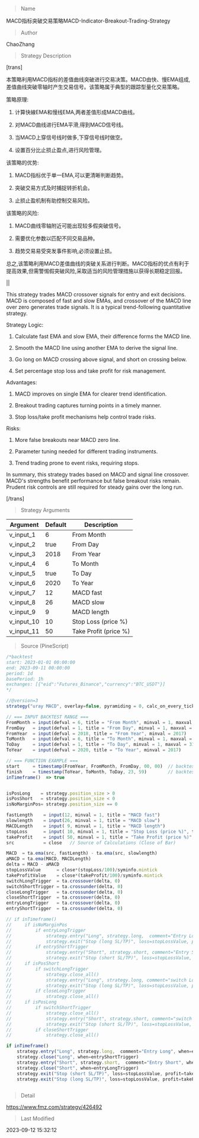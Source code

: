 
> Name

MACD指标突破交易策略MACD-Indicator-Breakout-Trading-Strategy

> Author

ChaoZhang

> Strategy Description

[trans]

本策略利用MACD指标的差值曲线突破进行交易决策。MACD由快、慢EMA组成,差值曲线突破零轴时产生交易信号。该策略属于典型的跟踪型量化交易策略。

策略原理:

1. 计算快線EMA和慢线EMA,两者差值形成MACD曲线。

2. 对MACD曲线进行EMA平滑,得到MACD信号线。

3. 当MACD上穿信号线时做多,下穿信号线时做空。

4. 设置百分比止损止盈点,进行风险管理。

该策略的优势:

1. MACD指标优于单一EMA,可以更清晰判断趋势。

2. 突破交易方式及时捕捉转折机会。

3. 止损止盈机制有助控制交易风险。

该策略的风险:

1. MACD曲线零轴附近可能出现较多假突破信号。

2. 需要优化参数以匹配不同交易品种。

3. 趋势交易易受突发事件影响,必须设置止损。

总之,该策略利用MACD差值曲线的突破关系进行判断。MACD指标的优点有利于提高效果,但需警惕假突破风险,采取适当的风险管理措施以获得长期稳定回报。

||

This strategy trades MACD crossover signals for entry and exit decisions. MACD is composed of fast and slow EMAs, and crossover of the MACD line over zero generates trade signals. It is a typical trend-following quantitative strategy.

Strategy Logic:

1. Calculate fast EMA and slow EMA, their difference forms the MACD line. 

2. Smooth the MACD line using another EMA to derive the signal line.

3. Go long on MACD crossing above signal, and short on crossing below.

4. Set percentage stop loss and take profit for risk management.

Advantages:

1. MACD improves on single EMA for clearer trend identification.

2. Breakout trading captures turning points in a timely manner.

3. Stop loss/take profit mechanisms help control trade risks.

Risks:

1. More false breakouts near MACD zero line.

2. Parameter tuning needed for different trading instruments.

3. Trend trading prone to event risks, requiring stops. 

In summary, this strategy trades based on MACD and signal line crossover. MACD's strengths benefit performance but false breakout risks remain. Prudent risk controls are still required for steady gains over the long run.

[/trans]

> Strategy Arguments



|Argument|Default|Description|
|----|----|----|
|v_input_1|6|From Month|
|v_input_2|true|From Day|
|v_input_3|2018|From Year|
|v_input_4|6|To Month|
|v_input_5|true|To Day|
|v_input_6|2020|To Year|
|v_input_7|12|MACD fast|
|v_input_8|26|MACD slow|
|v_input_9|9|MACD length|
|v_input_10|10|Stop Loss (price %)|
|v_input_11|50|Take Profit (price %)|


> Source (PineScript)

``` javascript
/*backtest
start: 2023-01-01 00:00:00
end: 2023-09-11 00:00:00
period: 1d
basePeriod: 1h
exchanges: [{"eid":"Futures_Binance","currency":"BTC_USDT"}]
*/

//@version=3 
strategy("uray MACD", overlay=false, pyramiding = 0, calc_on_every_tick=true, precision=2, currency="USD", default_qty_value=10, default_qty_type=strategy.cash,initial_capital=100,commission_type=strategy.commission.percent,commission_value=0.1) 

// === INPUT BACKTEST RANGE ===
FromMonth = input(defval = 6, title = "From Month", minval = 1, maxval = 12)
FromDay   = input(defval = 1, title = "From Day", minval = 1, maxval = 31)
FromYear  = input(defval = 2018, title = "From Year", minval = 2017)
ToMonth   = input(defval = 6, title = "To Month", minval = 1, maxval = 12)
ToDay     = input(defval = 1, title = "To Day", minval = 1, maxval = 31)
ToYear    = input(defval = 2020, title = "To Year", minval = 2017)

// === FUNCTION EXAMPLE ===
start     = timestamp(FromYear, FromMonth, FromDay, 00, 00)  // backtest start window
finish    = timestamp(ToYear, ToMonth, ToDay, 23, 59)        // backtest finish window
inTimeframe()  => true


isPosLong    = strategy.position_size > 0
isPosShort   = strategy.position_size < 0
isNoMarginPos= strategy.position_size == 0

fastLength    = input(12, minval = 1, title = "MACD fast")
slowlength    = input(26, minval = 1, title = "MACD slow")
MACDLength    = input( 9, minval = 1, title = "MACD length")
stopLoss      = input( 10, minval = 1, title = "Stop Loss (price %)", type=float)
takeProfit    = input( 50, minval = 1, title = "Take Profit (price %)", type=float)
src           = close   // Source of Calculations (Close of Bar)

MACD  = ta.ema(src, fastLength) - ta.ema(src, slowlength)
aMACD = ta.ema(MACD, MACDLength)
delta = MACD - aMACD
stopLossValue      = close*(stopLoss/100)/syminfo.mintick
takeProfitValue    = close*(takeProfit/100)/syminfo.mintick
switchLongTrigger  = ta.crossover(delta, 0)
switchShortTrigger = ta.crossunder(delta, 0)
closeLongTrigger   = ta.crossunder(delta, 0)
closeShortTrigger  = ta.crossover(delta, 0)
entryLongTrigger   = ta.crossover(delta, 0)
entryShortTrigger  = ta.crossunder(delta, 0)

// if inTimeframe()
//     if isNoMarginPos
//         if entryLongTrigger
//             strategy.entry("Long", strategy.long,  comment="Entry Long")
//             strategy.exit("Stop (long SL/TP)", loss=stopLossValue, profit=takeProfitValue)   
//         if entryShortTrigger
//             strategy.entry("Short", strategy.short, comment="Entry Short")  
//             strategy.exit("Stop (short SL/TP)", loss=stopLossValue, profit=takeProfitValue)   
//     if isPosShort
//         if switchLongTrigger
//             strategy.close_all()    
//             strategy.entry("Long", strategy.long, comment="switch Long")
//             strategy.exit("Stop (long SL/TP)", loss=stopLossValue, profit=takeProfitValue)   
//         if closeLongTrigger
//             strategy.close_all()    
//     if isPosLong 
//         if switchShortTrigger
//             strategy.close_all()   
//             strategy.entry("Short", strategy.short, comment="switch Short")
//             strategy.exit("Stop (short SL/TP)", loss=stopLossValue, profit=takeProfitValue) 
//         if closeShortTrigger
//             strategy.close_all()   

if inTimeframe()
    strategy.entry("Long", strategy.long,  comment="Entry Long", when=entryLongTrigger)
    strategy.close("Long", when=entryShortTrigger)
    strategy.entry("Short", strategy.short,  comment="Entry Short", when=entryShortTrigger)
    strategy.close("Short", when=entryLongTrigger)
    strategy.exit("Stop (short SL/TP)", loss=stopLossValue, profit=takeProfitValue, when=entryShortTrigger) 
    strategy.exit("Stop (long SL/TP)", loss=stopLossValue, profit=takeProfitValue, when=entryLongTrigger) 



```

> Detail

https://www.fmz.com/strategy/426492

> Last Modified

2023-09-12 15:32:12
